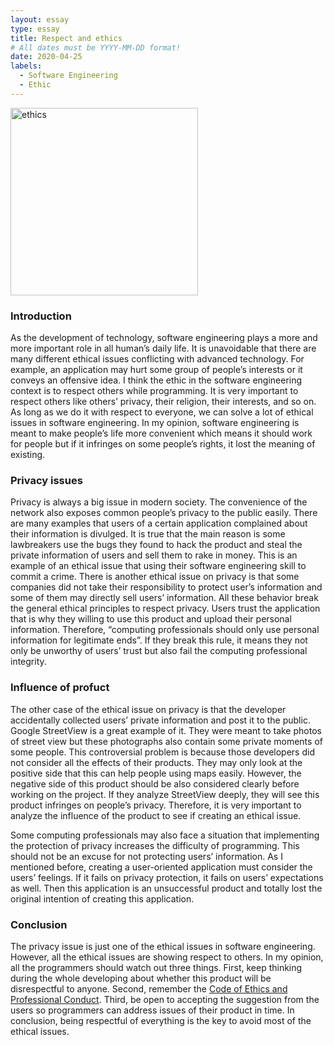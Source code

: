 ```yaml
---
layout: essay
type: essay
title: Respect and ethics
# All dates must be YYYY-MM-DD format!
date: 2020-04-25
labels:
  - Software Engineering
  - Ethic
---
```

<img src="https://www.scu.edu/media/mobi/blog-variants/Ethics-Blog-760x550-760x550.png" width="300px" alt="ethics">

### Introduction

As the development of technology, software engineering plays a more and more important role in all human’s daily life. It is unavoidable that there are many different ethical issues conflicting with advanced technology. For example, an application may hurt some group of people’s interests or it conveys an offensive idea. I think the ethic in the software engineering context is to respect others while programming. It is very important to respect others like others’ privacy, their religion, their interests, and so on. As long as we do it with respect to everyone, we can solve a lot of ethical issues in software engineering. In my opinion, software engineering is meant to make people’s life more convenient which means it should work for people but if it infringes on some people’s rights, it lost the meaning of existing.

### Privacy issues 

Privacy is always a big issue in modern society. The convenience of the network also exposes common people’s privacy to the public easily. There are many examples that users of a certain application complained about their information is divulged. It is true that the main reason is some lawbreakers use the bugs they found to hack the product and steal the private information of users and sell them to rake in money. This is an example of an ethical issue that using their software engineering skill to commit a crime. There is another ethical issue on privacy is that some companies did not take their responsibility to protect user’s information and some of them may directly sell users’ information. All these behavior break the general ethical principles to respect privacy. Users trust the application that is why they willing to use this product and upload their personal information. Therefore, “computing professionals should only use personal information for legitimate ends”. If they break this rule, it means they not only be unworthy of users’ trust but also fail the computing professional integrity.

### Influence of profuct

The other case of the ethical issue on privacy is that the developer accidentally collected users’ private information and post it to the public. Google StreetView is a great example of it. They were meant to take photos of street view but these photographs also contain some private moments of some people. This controversial problem is because those developers did not consider all the effects of their products. They may only look at the positive side that this can help people using maps easily. However, the negative side of this product should be also considered clearly before working on the project. If they analyze StreetView deeply, they will see this product infringes on people’s privacy. Therefore, it is very important to analyze the influence of the product to see if creating an ethical issue.

Some computing professionals may also face a situation that implementing the protection of privacy increases the difficulty of programming. This should not be an excuse for not protecting users’ information. As I mentioned before, creating a user-oriented application must consider the users’ feelings. If it fails on privacy protection, it fails on users’ expectations as well. Then this application is an unsuccessful product and totally lost the original intention of creating this application.
	
### Conclusion

The privacy issue is just one of the ethical issues in software engineering. However, all the ethical issues are showing respect to others. In my opinion, all the programmers should watch out three things. First, keep thinking during the whole developing about whether this product will be disrespectful to anyone. Second, remember the <a href="https://www.acm.org/code-of-ethics">Code of Ethics and Professional Conduct</a>. Third, be open to accepting the suggestion from the users so programmers can address issues of their product in time. In conclusion, being respectful of everything is the key to avoid most of the ethical issues.
